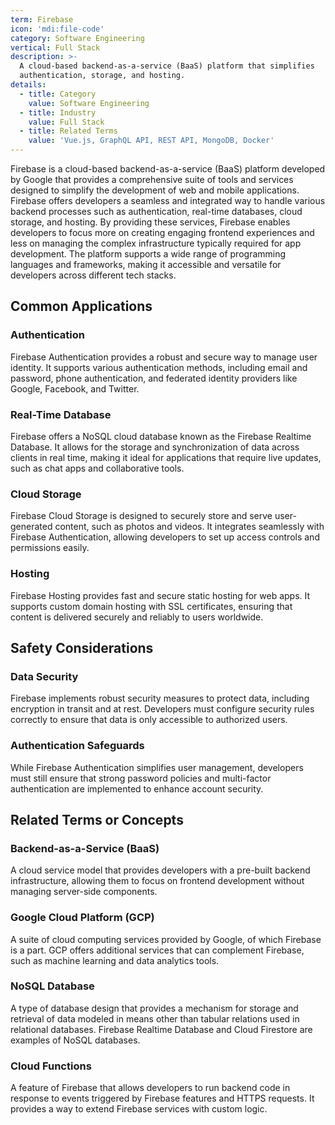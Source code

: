 ```yaml
---
term: Firebase
icon: 'mdi:file-code'
category: Software Engineering
vertical: Full Stack
description: >-
  A cloud-based backend-as-a-service (BaaS) platform that simplifies
  authentication, storage, and hosting.
details:
  - title: Category
    value: Software Engineering
  - title: Industry
    value: Full Stack
  - title: Related Terms
    value: 'Vue.js, GraphQL API, REST API, MongoDB, Docker'
---
```

Firebase is a cloud-based backend-as-a-service (BaaS) platform developed by Google that provides a comprehensive suite of tools and services designed to simplify the development of web and mobile applications. Firebase offers developers a seamless and integrated way to handle various backend processes such as authentication, real-time databases, cloud storage, and hosting. By providing these services, Firebase enables developers to focus more on creating engaging frontend experiences and less on managing the complex infrastructure typically required for app development. The platform supports a wide range of programming languages and frameworks, making it accessible and versatile for developers across different tech stacks.

## Common Applications

### Authentication
Firebase Authentication provides a robust and secure way to manage user identity. It supports various authentication methods, including email and password, phone authentication, and federated identity providers like Google, Facebook, and Twitter.

### Real-Time Database
Firebase offers a NoSQL cloud database known as the Firebase Realtime Database. It allows for the storage and synchronization of data across clients in real time, making it ideal for applications that require live updates, such as chat apps and collaborative tools.

### Cloud Storage
Firebase Cloud Storage is designed to securely store and serve user-generated content, such as photos and videos. It integrates seamlessly with Firebase Authentication, allowing developers to set up access controls and permissions easily.

### Hosting
Firebase Hosting provides fast and secure static hosting for web apps. It supports custom domain hosting with SSL certificates, ensuring that content is delivered securely and reliably to users worldwide.

## Safety Considerations

### Data Security
Firebase implements robust security measures to protect data, including encryption in transit and at rest. Developers must configure security rules correctly to ensure that data is only accessible to authorized users.

### Authentication Safeguards
While Firebase Authentication simplifies user management, developers must still ensure that strong password policies and multi-factor authentication are implemented to enhance account security.

## Related Terms or Concepts

### Backend-as-a-Service (BaaS)
A cloud service model that provides developers with a pre-built backend infrastructure, allowing them to focus on frontend development without managing server-side components.

### Google Cloud Platform (GCP)
A suite of cloud computing services provided by Google, of which Firebase is a part. GCP offers additional services that can complement Firebase, such as machine learning and data analytics tools.

### NoSQL Database
A type of database design that provides a mechanism for storage and retrieval of data modeled in means other than tabular relations used in relational databases. Firebase Realtime Database and Cloud Firestore are examples of NoSQL databases.

### Cloud Functions
A feature of Firebase that allows developers to run backend code in response to events triggered by Firebase features and HTTPS requests. It provides a way to extend Firebase services with custom logic.
